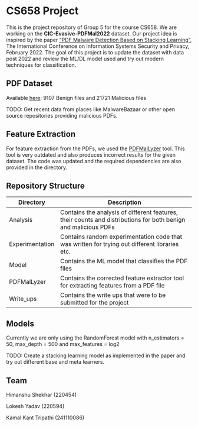 # CS658 Project

This is the project repository of Group 5 for the course CS658. We are working on the **CIC-Evasive-PDFMal2022** dataset. Our project idea is inspired by the paper [“PDF Malware Detection Based on Stacking Learning”](https://pdfs.semanticscholar.org/c4e6/1e9545951bf4e7dbefd7796b6f7f050a75f6.pdf), The International Conference on Information Systems Security and Privacy, February 2022. The goal of this project is to update the dataset with data post 2022 and review the ML/DL model used and try out modern techniques for classification.

## PDF Dataset

Available [here](http://205.174.165.80/CICDataset/CIC-EvasivePDF2022/Dataset/): 9107 Benign files and 21721 Malicious files

TODO: Get recent data from places like MalwareBazaar or other open source repositories providing malicious PDFs.

## Feature Extraction

For feature extraction from the PDFs, we used the [PDFMalLyzer](https://github.com/ahlashkari/PDFMalLyzer) tool. This tool is very outdated and also produces incorrect results for the given dataset. The code was updated and the required dependencies are also provided in the directory. 

## Repository Structure

| Directory       | Description |
|-----------------|-------------|
| Analysis        | Contains the analysis of different features, their counts and distributions for both benign and malicious PDFs   |
| Experimentation | Contains random experimentation code that was written for trying out different libraries etc.  |
| Model           | Contains the ML model that classifies the PDF files  |
| PDFMalLyzer     | Contains the corrected feature extractor tool for extracting features from a PDF file |
| Write_ups       | Contains the write ups that were to be submitted for the project |

## Models

Currently we are only using the RandomForest model with n_estimators = 50, max_depth = 500 and max_features = log2

TODO: Create a stacking learning model as implemented in the paper and try out different base and meta learners.

## Team

Himanshu Shekhar (220454)

Lokesh Yadav (220594)

Kamal Kant Tripathi (241110086)